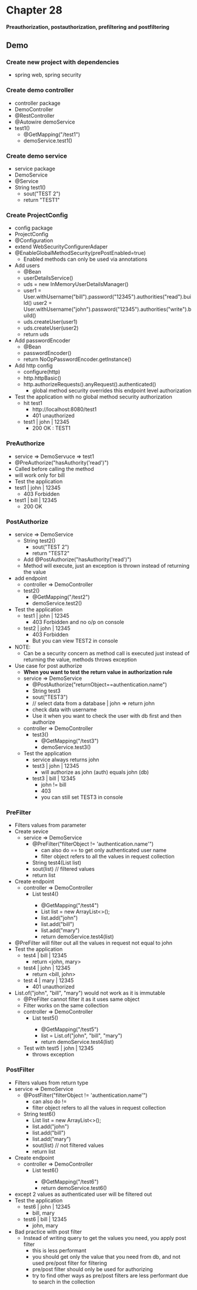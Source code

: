 # Chapter 28

#### Preauthorization, postauthorization, prefiltering and postfiltering

## Demo

### Create new project with dependencies
- spring web, spring security

### Create demo controller
- controller package
- DemoController
- @RestController
- @Autowire demoService
- test1()
  - @GetMapping("/test1")
  - demoService.test1()
### Create demo service
- service package
- DemoService
- @Service
- String test1()
  - sout("TEST 2")
  - return "TEST1"

### Create ProjectConfig
- config package
- ProjectConfig
- @Configuration
- extend WebSecurityConfigurerAdaper
- @EnableGlobalMethodSecurity(prePostEnabled=true)
    - Enabled methods can only be used via annotations
- Add users
    - @Bean
    - userDetailsService()
    - uds = new InMemoryUserDetailsManager()
    - user1 = User.withUsername("bill").password("12345").authorities("read").build()
      user2 = User.withUsername("john").password("12345").authorities("write").build()
    - uds.createUser(user1)
    - uds.createUser(user2)
    - return uds
- Add passwordEncoder
    - @Bean
    - passwordEncoder()
    - return NoOpPasswordEncoder.getInstance()
- Add http config
    - configure(http)
    - http.httpBasic()
    - http.authorizeRequests().anyRequest().authenticated()
      - global method security overrides this endpoint level authorization
- Test the application with no global method security authorization
  - hit test1
    - http://localhost:8080/test1
    - 401 unauthorized
  - test1 | john | 12345
    - 200 OK : TEST1
  
### PreAuthorize
- service => DemoServuce => test1
- @PreAuthorize("hasAuthority('read')")
- Called before calling the method
- will work only for bill
- Test the application
- test1 | john | 12345
  - 403 Forbidden
- test1 | bill | 12345
  - 200 OK
  

### PostAuthorize
- service => DemoService
  - String test2()
    - sout("TEST 2")
    - return "TEST2"
  - Add @PostAuthorize("hasAuthority('read')")
  - Method will execute, just an exception is thrown instead of returning the value
- add endpoint
  - controller => DemoController
  - test2()
    - @GetMapping("/test2")
    - demoService.test2()
- Test the application
  - test1 | john | 12345
    - 403 Forbidden and no o/p on console
  - test2 | john | 12345
    - 403 Forbidden
    - But you can view TEST2 in console
- NOTE:
  - Can be a security concern as method call is executed just instead of returning the value, methods throws exception
- Use case for post authorize
  - <b>When you want to test the return value in authorization rule</b>
  - service => DemoService
    - @PostAuthorize("returnObject==authentication.name")
    - String test3
    - sout("TEST3")
    - // select data from a database | john => return john
    - check data with username
    - Use it when you want to check the user with db first and then authorize
  - controller => DemoController
    - test3()
      - @GetMapping("/test3")
      - demoService.test3()
  - Test the application
    - service always returns john
    - test3 | john | 12345
      - will authorize as john (auth) equals john (db)
    - test3 | bill | 12345
      - john != bill
      - 403
      - you can still set TEST3 in console
  

### PreFilter
- Filters values from parameter
- Create sevice
  - service => DemoService
    - @PreFilter("filterObject != 'authentication.name'") 
        - can also do == to get only authenticated user name
      - filter object refers to all the values in request collection
    - String test4(List<String> list)
    - sout(list) // filtered values
    - return list
- Create endpoint
  - controller => DemoController
    - List<String> test4()
      - @GetMapping("/test4")
      - List<String> list = new ArrayList<>(); 
      - list.add("john")
      - list.add("bill")
      - list.add("mary")
      - return demoService.test4(list)
- @PreFilter will filter out all the values in request not equal to john
- Test the application
  - test4 | bill | 12345
    - return <john, mary>
  - test4 | john | 12345
    - return <bill, john>
  - test 4 | mary | 12345
    - 401 unauthorized
- List.of("john", "bill", "mary") would not work as it is immutable
  - @PreFilter cannot filter it as it uses same object
  - Filter works on the same collection
  - controller => DemoController
    - List<String> test5()
      - @GetMapping("/test5")
      - list = List.of("john", "bill", "mary")
      - return demoService.test4(list)
  - Test with test5 | john | 12345
    - throws exception

### PostFilter
- Filters values from return type
- service => DemoService
  - @PostFilter("filterObject != 'authentication.name'")
    - can also do !=
    - filter object refers to all the values in request collection
  - String test6()
    - List<String> list = new ArrayList<>();
    - list.add("john")
    - list.add("bill")
    - list.add("mary")
    - sout(list) // not filtered values
    - return list
- Create endpoint
  - controller => DemoController
    - List<String> test6()
      - @GetMapping("/test6")
      - return demoService.test6()
- except 2 values as authenticated user will be filtered out
- Test the application
  - test6 | john | 12345
    - bill, mary
  - test6 | bill | 12345
    - john, mary
- Bad practice with post filter
  - Instead of writing query to get the values you need, you apply post filter
    - this is less performant
    - you should get only the value that you need from db, and not used pre/post filter for filtering
    - pre/post filter should only be used for authorizing
    - try to find other ways as pre/post filters are less performant due to search in the collection